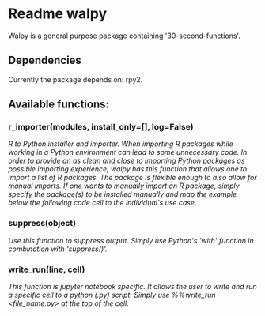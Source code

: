 # Readme walpy
Walpy is a general purpose package containing '30-second-functions'.

## Dependencies
Currently the package depends on: rpy2.


## Available functions:

### r_importer(modules, install_only=[], log=False)

_R to Python installer and importer. When importing R packages while working in a Python environment can lead to some unnecessary code. In order to provide an as clean and close to importing Python packages as possible importing experience, walpy has this function that allows one to import a list of R packages. The package is flexible enough to also allow for manual imports. If one wants to manually import an R package, simply specify the package(s) to be installed manually and map the example below the following code cell to the individual's use case._


### suppress(object)
_Use this function to suppress output. Simply use Python's 'with' function in combination with 'suppress()'._


### write_run(line, cell)
_This function is jupyter notebook specific. It allows the user to write and run a specific cell to a python (.py) script. Simply use %%write_run <file_name.py> at the top of the cell._
